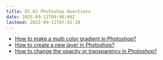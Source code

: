 ```yaml
---
title: 03.01 Photoshop Questions
date: 2025-09-11T09:00:00Z
lastmod: 2025-09-11T07:41:20
---
```


- [How to make a multi color gradient in Photoshop?](https://youtu.be/3jhIOuoGHeQ)
- [How to create a new layer in Photoshop?](https://youtu.be/RpE7hn-i0z8)
- [How to change the opacity or transparency in Photoshop?](https://youtu.be/8eP1tE8ef8w)
